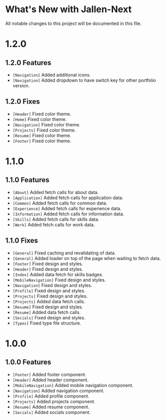 # What's New with Jallen-Next

All notable changes to this project will be documented in this file.

# 1.2.0

## 1.2.0 Features

- `[Navigation]` Added additional icons.
- `[Navigation]` Added dropdown to have switch key for other portfolio version.

## 1.2.0 Fixes

- `[Header]` Fixed color theme.
- `[Home]` Fixed color theme.
- `[Navigation]` Fixed color theme.
- `[Projects]` Fixed color theme.
- `[Resume]` Fixed color theme.
- `[Footer]` Fixed color theme.

# 1.1.0

## 1.1.0 Features

- `[About]` Added fetch calls for about data.
- `[Application]` Added fetch calls for application data.
- `[Common]` Added fetch calls for common data.
- `[Experience]` Added fetch calls for experience data.
- `[Information]` Added fetch calls for information data.
- `[Skills]` Added fetch calls for skills data.
- `[Work]` Added fetch calls for work data.

## 1.1.0 Fixes

- `[General]` Fixed caching and revalidating of data.
- `[General]` Added loader on top of the page when waiting to fetch data.
- `[Footer]` Fixed design and styles.
- `[Header]` Fixed design and styles.
- `[Index]` Added data fetch for skills badges.
- `[MobileNavigation]` Fixed design and styles.
- `[Navigation]` Fixed design and styles.
- `[Profile]` Fixed design and styles.
- `[Projects]` Fixed design and styles.
- `[Projects]` Added data fetch calls.
- `[Resume]` Fixed design and styles.
- `[Resume]` Added data fetch calls.
- `[Socials]` Fixed design and styles.
- `[Types]` Fixed type file structure.

# 1.0.0

## 1.0.0 Features

- `[Footer]` Added footer component.
- `[Header]` Added header component.
- `[MobileNavigation]` Added mobile navigation component.
- `[Navigation]` Added navigation component.
- `[Profile]` Added profile component.
- `[Projects]` Added projects component.
- `[Resume]` Added resume component.
- `[Socials]` Added socials component.
